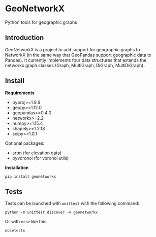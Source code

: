 GeoNetworkX
===========

Python tools for geographic graphs


Introduction
------------

GeoNetworkX is a project to add support for geographic graphs to NetworkX (in the same way that GeoPandas support
geographic data to Pandas). It currently implements four data structures that extends the networkx graph classes (Graph,
 MultiGraph, DiGraph, MultiDiGraph).


Install
--------

**Requirements**

* pyproj>=1.9.6
* geopy>=1.12.0
* geopandas>=0.4.0
* networkx>=2.2
* numpy>=1.15.4
* shapely>=1.2.18
* scipy>=1.0.1

Optional packages:

* srtm (for elevation data)
* pyvoronoi (for voronoi utils)

**Installation**

``pip install geonetworkx``


Tests
-----

Tests can be launched with `unittest` with the following command:
```
python -m unittest discover -v geonetworkx
```
Or with `nose` like this:
```
nosetests
```


